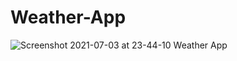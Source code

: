 # Weather-App 
![Screenshot 2021-07-03 at 23-44-10 Weather App](https://user-images.githubusercontent.com/64111093/124363408-afd2e980-dc58-11eb-867c-18dc1d56dc4a.png)

